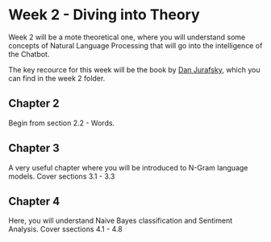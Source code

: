 # Week 2 - Diving into Theory

Week 2 will be a mote theoretical one, where you will understand some concepts of Natural Language Processing that will go into the intelligence of the Chatbot. 

The key recource for this week will be the book by [Dan Jurafsky](https://web.stanford.edu/~jurafsky/slp3/), which you can find in the week 2 folder.

## Chapter 2

Begin from section 2.2 - Words.

## Chapter 3

A very useful chapter where you will be introduced to N-Gram language models. Cover sections 3.1 - 3.3

## Chapter 4

Here, you will understand Naive Bayes classification and Sentiment Analysis. Cover ssections 4.1 - 4.8
